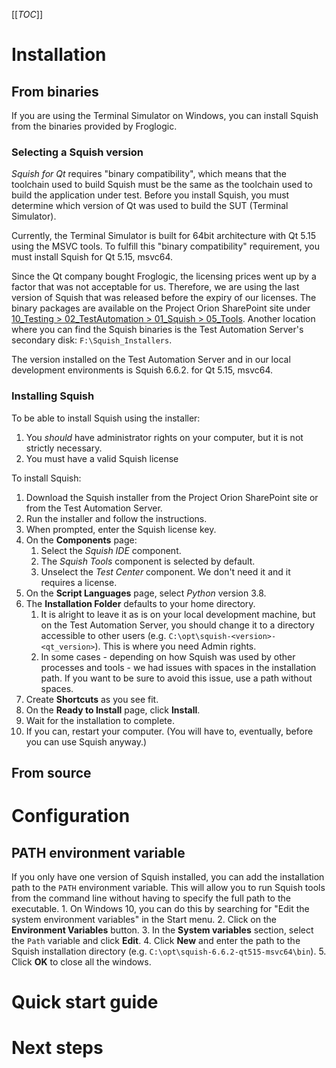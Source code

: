 [[_TOC_]]

# Installation
## From binaries
If you are using the Terminal Simulator on Windows, you can install Squish from the binaries provided by Froglogic.

### Selecting a Squish version
*Squish for Qt* requires "binary compatibility", which means that the toolchain used to build Squish must be the same as the toolchain used to build the application under test. 
Before you install Squish, you must determine which version of Qt was used to build the SUT (Terminal Simulator).

Currently, the Terminal Simulator is built for 64bit architecture with Qt 5.15 using the MSVC tools. 
To fulfill this "binary compatibility" requirement, you must install Squish for Qt 5.15, msvc64.

Since the Qt company bought Froglogic, the licensing prices went up by a factor that was not acceptable for us.
Therefore, we are using the last version of Squish that was released before the expiry of our licenses.
The binary packages are available on the Project Orion SharePoint site under [10_Testing > 02_TestAutomation > 01_Squish > 05_Tools](https://mt1.sharepoint.com/:f:/r/sites/intranet_anachem/RnD/pj_g5orion/10_Testing/02_TestAutomation/05_Tools?csf=1&web=1&e=kKVhoP).
Another location where you can find the Squish binaries is the Test Automation Server's secondary disk: `F:\Squish_Installers`.  

The version installed on the Test Automation Server and in our local development environments is Squish 6.6.2. for Qt 5.15, msvc64.

### Installing Squish

To be able to install Squish using the installer: 
1. You *should* have administrator rights on your computer, but it is not strictly necessary.
2. You must have a valid Squish license

To install Squish:
1. Download the Squish installer from the Project Orion SharePoint site or from the Test Automation Server.
2. Run the installer and follow the instructions.
3. When prompted, enter the Squish license key.
4. On the **Components** page: 
   1. Select the *Squish IDE* component.
   2. The *Squish Tools* component is selected by default.
   3. Unselect the *Test Center* component. We don't need it and it requires a license.
5. On the **Script Languages** page, select *Python* version 3.8.
6. The **Installation Folder** defaults to your home directory. 
   1. It is alright to leave it as is on your local development machine, but on the Test Automation Server, you should change it to a directory accessible to other users (e.g. `C:\opt\squish-<version>-<qt_version>`). This is where you need Admin rights.
   2. In some cases - depending on how Squish was used by other processes and tools - we had issues with spaces in the installation path. If you want to be sure to avoid this issue, use a path without spaces.
7. Create **Shortcuts** as you see fit.
8. On the **Ready to Install** page, click **Install**.
9. Wait for the installation to complete.
10. If you can, restart your computer. (You will have to, eventually, before you can use Squish anyway.)

## From source

# Configuration
## PATH environment variable
If you only have one version of Squish installed, you can add the installation path to the `PATH` environment variable. This will allow you to run Squish tools from the command line without having to specify the full path to the executable. 
    1. On Windows 10, you can do this by searching for "Edit the system environment variables" in the Start menu.
    2. Click on the **Environment Variables** button.
    3. In the **System variables** section, select the `Path` variable and click **Edit**.
    4. Click **New** and enter the path to the Squish installation directory (e.g. `C:\opt\squish-6.6.2-qt515-msvc64\bin`).
    5. Click **OK** to close all the windows.

# Quick start guide
# Next steps